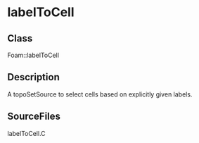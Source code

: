 # labelToCell 
## Class
Foam::labelToCell

## Description
A topoSetSource to select cells based on explicitly given labels.

## SourceFiles
labelToCell.C

